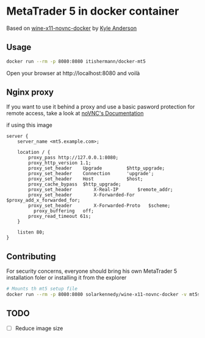 # MetaTrader 5 in docker container

Based on [wine-x11-novnc-docker](https://hub.docker.com/r/solarkennedy/wine-x11-novnc-docker) by [Kyle Anderson](https://github.com/solarkennedy)

## Usage
```bash
docker run --rm -p 8080:8080 itishermann/docker-mt5
```
Open your browser at http://localhost:8080 and voilà

## Nginx proxy
If you want to use it behind a proxy and use a basic pasword protection for remote access, take a look at [noVNC's Documentation](https://github.com/novnc/noVNC/wiki/Proxying-with-nginx)

if using this image

```
server {
    server_name <mt5.example.com>;

    location / {
        proxy_pass http://127.0.0.1:8080;
        proxy_http_version 1.1;
        proxy_set_header 	Upgrade			$http_upgrade;
        proxy_set_header 	Connection 		'upgrade';
        proxy_set_header 	Host			$host;
        proxy_cache_bypass 	$http_upgrade;
        proxy_set_header        X-Real-IP 		$remote_addr;
        proxy_set_header        X-Forwarded-For 	$proxy_add_x_forwarded_for;
        proxy_set_header        X-Forwarded-Proto	$scheme;
	      proxy_buffering 	off;
        proxy_read_timeout 61s;
    }

    listen 80;
}

```

## Contributing
For security concerns, everyone should bring his own MetaTrader 5 installation foler or installing it from the explorer 

```bash
# Mounts th mt5 setup file
docker run --rm -p 8080:8080 solarkennedy/wine-x11-novnc-docker -v mt5setup.exe:/root/mt5setup.exe
```

## TODO
- [ ] Reduce image size

